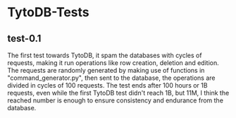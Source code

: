 # TytoDB-Tests
## test-0.1
The first test towards TytoDB, it spam the databases with cycles of requests, making it run operations like row creation, deletion and edition. The requests are randomly generated by making use of functions in "command_generator.py", then sent to the database, the operations are divided in cycles of 100 requests.
The test ends after 100 hours or 1B requests, even while the first TytoDB test didn't reach 1B, but 11M, I think the reached number is enough to ensure consistency and endurance from the database.